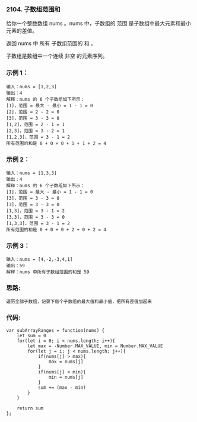 ### 2104. 子数组范围和
给你一个整数数组 nums 。nums 中，子数组的 范围 是子数组中最大元素和最小元素的差值。

返回 nums 中 所有 子数组范围的 和 。

子数组是数组中一个连续 非空 的元素序列。

### 示例 1：
    输入：nums = [1,2,3]
    输出：4
    解释：nums 的 6 个子数组如下所示：
    [1]，范围 = 最大 - 最小 = 1 - 1 = 0 
    [2]，范围 = 2 - 2 = 0
    [3]，范围 = 3 - 3 = 0
    [1,2]，范围 = 2 - 1 = 1
    [2,3]，范围 = 3 - 2 = 1
    [1,2,3]，范围 = 3 - 1 = 2
    所有范围的和是 0 + 0 + 0 + 1 + 1 + 2 = 4

### 示例 2：
    输入：nums = [1,3,3]
    输出：4
    解释：nums 的 6 个子数组如下所示：
    [1]，范围 = 最大 - 最小 = 1 - 1 = 0
    [3]，范围 = 3 - 3 = 0
    [3]，范围 = 3 - 3 = 0
    [1,3]，范围 = 3 - 1 = 2
    [3,3]，范围 = 3 - 3 = 0
    [1,3,3]，范围 = 3 - 1 = 2
    所有范围的和是 0 + 0 + 0 + 2 + 0 + 2 = 4

### 示例 3：
    输入：nums = [4,-2,-3,4,1]
    输出：59
    解释：nums 中所有子数组范围的和是 59

### 思路:
    遍历全部子数组，记录下每个子数组的最大值和最小值，把所有差值加起来

### 代码:
    var subArrayRanges = function(nums) {
        let sum = 0
        for(let i = 0; i < nums.length; i++){
            let max = -Number.MAX_VALUE, min = Number.MAX_VALUE
            for(let j = i; j < nums.length; j++){
                if(nums[j] > max){
                    max = nums[j]
                }
                if(nums[j] < min){
                    min = nums[j]
                }
                sum += (max - min)
            }
        }

        return sum
    };